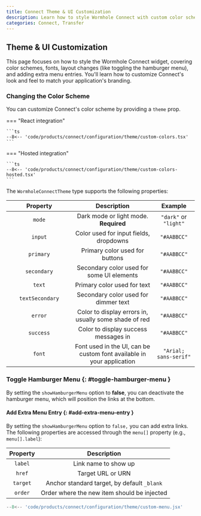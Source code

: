 ```yaml
---
title: Connect Theme & UI Customization
description: Learn how to style Wormhole Connect with custom color schemes, fonts, layouts, and menus for a streamlined user experience.
categories: Connect, Transfer
---
```


## Theme & UI Customization

This page focuses on how to style the Wormhole Connect widget, covering color schemes, fonts, layout changes (like toggling the hamburger menu), and adding extra menu entries. You'll learn how to customize Connect's look and feel to match your application's branding.

### Changing the Color Scheme

You can customize Connect's color scheme by providing a `theme` prop.

=== "React integration"

    ```ts
    --8<-- 'code/products/connect/configuration/theme/custom-colors.tsx'
    ```

=== "Hosted integration"

    ```ts
    --8<-- 'code/products/connect/configuration/theme/custom-colors-hosted.tsx'
    ```

The `WormholeConnectTheme` type supports the following properties:

| <div style="width:10em">Property</div> |                              Description                              |        Example        |
|:--------------------------------------:|:---------------------------------------------------------------------:|:---------------------:|
|                 `mode`                 |                 Dark mode or light mode. **Required**                 | `"dark"` or `"light"` |
|                `input`                 |                Color used for input fields, dropdowns                 |      `"#AABBCC"`      |
|               `primary`                |                    Primary color used for buttons                     |      `"#AABBCC"`      |
|              `secondary`               |               Secondary color used for some UI elements               |      `"#AABBCC"`      |
|                 `text`                 |                      Primary color used for text                      |      `"#AABBCC"`      |
|            `textSecondary`             |                 Secondary color used for dimmer text                  |      `"#AABBCC"`      |
|                `error`                 |         Color to display errors in, usually some shade of red         |      `"#AABBCC"`      |
|               `success`                |                 Color to display success messages in                  |      `"#AABBCC"`      |
|                 `font`                 | Font used in the UI, can be custom font available in your application | `"Arial; sans-serif"` |

### Toggle Hamburger Menu {: #toggle-hamburger-menu }

By setting the `showHamburgerMenu` option to **false**, you can deactivate the hamburger menu, which will position the links at the bottom.

#### Add Extra Menu Entry {: #add-extra-menu-entry }

By setting the `showHamburgerMenu` option to `false,` you can add extra links. The following properties are accessed through the `menu[]` property (e.g., `menu[].label`):

| Property |                 Description                 |
|:--------:|:-------------------------------------------:|
| `label`  |            Link name to show up             |
|  `href`  |              Target URL or URN              |
| `target` | Anchor standard target, by default `_blank` |
| `order`  | Order where the new item should be injected |

```jsx
--8<-- 'code/products/connect/configuration/theme/custom-menu.jsx'
```
